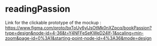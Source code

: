 # readingPassion
Link for the clickable prototype of the mockup : https://www.figma.com/proto/bxToUy6ylJsOtMk0nXZpcq/bookPassion?type=design&node-id=4-36&t=Y4NFFeSeKWeD24If-1&scaling=min-zoom&page-id=0%3A1&starting-point-node-id=4%3A36&mode=design
